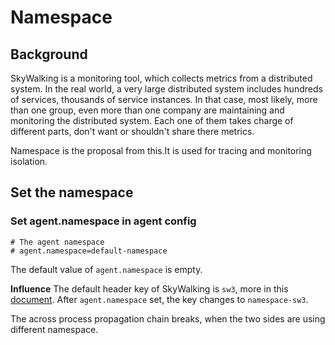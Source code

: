 # Namespace

## Background

SkyWalking is a monitoring tool, which collects metrics from a distributed system. In the real world, a very large
distributed system includes hundreds of services, thousands of service instances. In that case, most likely, more than
one group, even more than one company are maintaining and monitoring the distributed system. Each one of them takes
charge of different parts, don't want or shouldn't share there metrics.

Namespace is the proposal from this.It is used for tracing and monitoring isolation.

## Set the namespace

### Set agent.namespace in agent config

```properties
# The agent namespace
# agent.namespace=default-namespace
``` 

The default value of `agent.namespace` is empty.

**Influence**
The default header key of SkyWalking is `sw3`, more in
this [document](../../../protocols/Skywalking-Cross-Process-Propagation-Headers-Protocol-v1.md). After `agent.namespace`
set, the key changes to `namespace-sw3`.

The across process propagation chain breaks, when the two sides are using different namespace.
